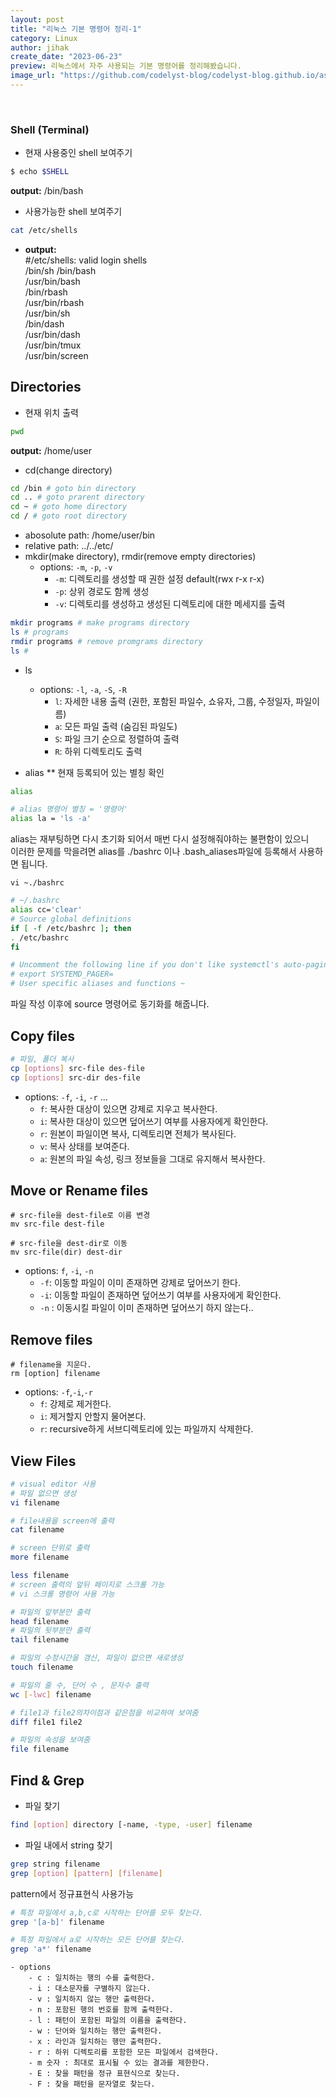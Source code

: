 ```yaml
---
layout: post
title: "리눅스 기본 명령어 정리-1"
category: Linux
author: jihak
create_date: "2023-06-23"
preview: 리눅스에서 자주 사용되는 기본 명령어를 정리해봤습니다. 
image_url: "https://github.com/codelyst-blog/codelyst-blog.github.io/assets/55094745/ff0190c8-62a7-4f12-8221-4974f7c3b8c8"
---
```


<br> 

### Shell (Terminal)
- 현재 사용중인 shell 보여주기
```sh
$ echo $SHELL
```
**output:** /bin/bash
- 사용가능한 shell 보여주기
```sh
cat /etc/shells
```
- **output:**   
#/etc/shells: valid login shells   
/bin/sh 
/bin/bash  
/usr/bin/bash  
/bin/rbash  
/usr/bin/rbash  
/usr/bin/sh  
/bin/dash  
/usr/bin/dash  
/usr/bin/tmux  
/usr/bin/screen

## Directories
- 현재 위치 출력
```sh
pwd
```
**output:**
/home/user
- cd(change directory)
```sh
cd /bin # goto bin directory
cd .. # goto prarent directory
cd ~ # goto home directory
cd / # goto root directory
```

- abosolute path: /home/user/bin
- relative path: ../../etc/
- mkdir(make directory), rmdir(remove empty directories)
    * options: `-m`, `-p`, `-v`
        - `-m`: 디렉토리를 생성할 때 권한 설정 default(rwx r-x r-x)
        - `-p`: 상위 경로도 함께 생성
        - `-v`: 디렉토리를 생성하고 생성된 디렉토리에 대한 메세지를 출력
```sh
mkdir programs # make programs directory
ls # programs
rmdir programs # remove promgrams directory
ls # 
```
- ls    
    - options: `-l`, `-a`, `-S`, `-R`
        - `l`: 자세한 내용 출력 (권한, 포함된 파일수, 쇼유자, 그룹, 수정일자, 파일이름)
        - `a`: 모든 파일 출력 (숨김된 파일도)
        - `S`: 파일 크기 순으로 정렬하여 출력
        - `R`: 하위 디렉토리도 출력
    
- alias
** 현재 등록되어 있는 별칭 확인
```sh
alias
```
```sh
# alias 명령어 별칭 = '명령어'
alias la = 'ls -a'
```
alias는 재부팅하면 다시 초기화 되어서 매번 다시 설정해줘야하는 불편함이 있으니   
이러한 문제를 막을려면 alias를 ./bashrc 이나 .bash_aliases파일에 등록해서 사용하면 됩니다.    
```
vi ~./bashrc
```
```sh
# ~/.bashrc 
alias cc='clear' 
# Source global definitions 
if [ -f /etc/bashrc ]; then
. /etc/bashrc 
fi 

# Uncomment the following line if you don't like systemctl's auto-paging feature: 
# export SYSTEMD_PAGER= 
# User specific aliases and functions ~
```
파일 작성 이후에 source 명령어로 동기화를 해줍니다.

## Copy files
```sh
# 파일, 폴더 복사
cp [options] src-file des-file 
cp [options] src-dir des-file 

```
- options: `-f`, `-i`, `-r` ...
    - `f`: 복사한 대상이 있으면 강제로 지우고 복사한다.
    - `i`: 복사한 대상이 있으면 덮어쓰기 여부를 사용자에게 확인한다.
    - `r`: 원본이 파일이면 복사, 디렉토리면 전체가 복사된다.
    - `v`: 복사 상태를 보여준다.
    - `a`: 원본의 파일 속성, 링크 정보들을 그대로 유지해서 복사한다.

## Move or Rename files
```
# src-file을 dest-file로 이름 변경
mv src-file dest-file

# src-file을 dest-dir로 이동 
mv src-file(dir) dest-dir
```
- options: `f`, `-i`, `-n`
    - `-f`: 이동할 파일이 이미 존재하면 강제로 덮어쓰기 한다.
    - `-i`: 이동할 파일이 존재하면 덮어쓰기 여부를 사용자에게 확인한다.
    - `-n` : 이동시킬 파일이 이미 존재하면 덮어쓰기 하지 않는다..

## Remove files
```
# filename을 지운다.
rm [option] filename
```
- options: `-f`,`-i`,`-r`
    - `f`: 강제로 제거한다.
    - `i`: 제거할지 안할지 물어본다.
    - `r`: recursive하게 서브디렉토리에 있는 파일까지 삭제한다.

## View Files

```sh
# visual editor 사용
# 파일 없으면 생성
vi filename
```

```sh
# file내용을 screen에 출력
cat filename 
```

```sh
# screen 단위로 출력
more filename 
```

```sh
less filename
# screen 출력의 앞뒤 페이지로 스크롤 가능
# vi 스크롤 명령어 사용 가능
```

```sh
# 파일의 앞부분만 출력
head filename 
# 파일의 뒷부분만 출력
tail filename
```

```sh
# 파일의 수정시간을 갱신, 파일이 없으면 새로생성
touch filename
```

```sh
# 파일의 줄 수, 단어 수 , 문자수 출력
wc [-lwc] filename
```


```sh
# file1과 file2의차이점과 같은점을 비교하여 보여줌
diff file1 file2
```

```sh
# 파일의 속성을 보여줌
file filename
```

## Find & Grep
- 파일 찾기

```sh
find [option] directory [-name, -type, -user] filename
```

- 파일 내에서 string 찾기
```sh
grep string filename
grep [option] [pattern] [filename]
```
pattern에서 정규표현식 사용가능
```sh
# 특정 파일에서 a,b,c로 시작하는 단어를 모두 찾는다.
grep '[a-b]' filename 

# 특정 파일에서 a로 시작하는 모든 단어를 찾는다.
grep 'a*' filename 
```

    - options
        - c : 일치하는 행의 수를 출력한다.
        - i : 대소문자를 구별하지 않는다.
        - v : 일치하지 않는 행만 출력한다.
        - n : 포함된 행의 번호를 함께 출력한다.
        - l : 패턴이 포함된 파일의 이름을 출력한다.
        - w : 단어와 일치하는 행만 출력한다.
        - x : 라인과 일치하는 행만 출력한다.
        - r : 하위 디렉토리를 포함한 모든 파일에서 검색한다.
        - m 숫자 : 최대로 표시될 수 있는 결과를 제한한다.
        - E : 찾을 패턴을 정규 표현식으로 찾는다.
        - F : 찾을 패턴을 문자열로 찾는다.
